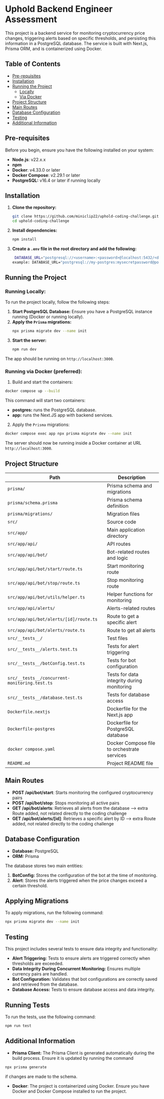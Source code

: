 # Uphold Backend Engineer Assessment

This project is a backend service for monitoring cryptocurrency price changes, triggering alerts based on specific thresholds, and persisting this information in a PostgreSQL database. The service is built with Next.js, Prisma ORM, and is containerized using Docker.

## Table of Contents

- [Pre-requisites](#pre-requisites)
- [Installation](#installation)
- [Running the Project](#running-the-project)
    - [Locally](#running-locally)
    - [Via Docker](#running-via-docker-preferred)
- [Project Structure](#project-structure)
- [Main Routes](#main-routes)
- [Database Configuration](#database-configuration)
- [Testing](#testing)
- [Additional Information](#additional-information)

## Pre-requisites

Before you begin, ensure you have the following installed on your system:

- **Node.js**: v22.x.x
- **npm**
- **Docker**: v4.33.0 or later
- **Docker Compose**: v2.29.1 or later
- **PostgreSQL:** v16.4 or later if running locally

## Installation

1. **Clone the repository:**
   ```bash
   git clone https://github.com/miniclip22/uphold-coding-challenge.git
   cd uphold-coding-challenge
2. **Install dependencies:**
   ```bash
   npm install
3. **Create a `.env` file in the root directory and add the following:**
   ```bash      
    DATABASE_URL="postgresql://<username>:<password>@localhost:5432/<database_name>"
   example: DATABASE_URL="postgresql://my-postgres:mysecretpassword@postgres:5432/mydatabase"
   ```
## Running the Project

### Running Locally:

To run the project locally, follow the following steps:

1. **Start PostgreSQL Database:**
   Ensure you have a PostgreSQL instance running (Docker or running locally).
2. **Apply the `Prisma` migrations:**
   ```bash
   npx prisma migrate dev --name init
   ```
3. **Start the server:**
   ```bash
   npm run dev
   ```   
  The app should be running on `http://localhost:3000`. 

### Running via Docker (preferred):

1. Build and start the containers:
```bash 
docker compose up --build 
```
This command will start two containers:
* **postgres:** runs the PostgreSQL database.
* **app:** runs the Next.JS app with backend services.

2. Apply the `Prisma` migrations:
```bash
docker compose exec app npx prisma migrate dev --name init
```
The server should now be running inside a Docker container at URL `http://localhost:3000`.

## Project Structure

| Path                                          | Description                                 |
|-----------------------------------------------|---------------------------------------------|
| `prisma/`                                     | Prisma schema and migrations                |
| `prisma/schema.prisma`                        | Prisma schema definition                    |
| `prisma/migrations/`                          | Migration files                             |
| `src/`                                        | Source code                                 |
| `src/app/`                                    | Main application directory                  |
| `src/app/api/`                                | API routes                                  |
| `src/app/api/bot/`                            | Bot-related routes and logic                |
| `src/app/api/bot/start/route.ts`              | Start monitoring route                      |
| `src/app/api/bot/stop/route.ts`               | Stop monitoring route                       |
| `src/app/api/bot/utils/helper.ts`             | Helper functions for monitoring             |
| `src/app/api/alerts/`                         | Alerts-related routes                       |
| `src/app/api/bot/alerts/[id]/route.ts`        | Route to get a specific alert               |
| `src/app/api/bot/alerts/route.ts`             | Route to get all alerts                     |
| `src/__tests__/`                              | Test files                                  |
| `src/__tests__/alerts.test.ts`                | Tests for alert triggering                  |
| `src/__tests__/botConfig.test.ts`             | Tests for bot configuration                 |
| `src/__tests__/concurrent-monitoring.test.ts` | Tests for data integrity during monitoring  |
| `src/__tests__/database.test.ts`              | Tests for database access                   |
| `Dockerfile.nextjs`                           | Dockerfile for the Next.js app              |
| `Dockerfile-postgres`                         | Dockerfile for PostgreSQL database          |
| `docker compose.yaml`                         | Docker Compose file to orchestrate services |
| `README.md`                                   | Project README file                         |

## Main Routes

* **POST /api/bot/start**: Starts monitoring the configured cryptocurrency pairs
* **POST /api/bot/stop**: Stops monitoring all active pairs
* **GET /api/bot/alerts**: Retrieves all alerts from the database --> extra Route added, not related directly to the coding challenge
* **GET /api/bot/alerts/[id]**: Retrieves a specific alert by ID --> extra Route added, not related directly to the coding challenge

## Database Configuration

* **Database:** PostgreSQL
* **ORM:** Prisma

The database stores two main entities:

1. **BotConfig:** Stores the configuration of the bot at the time of monitoring.
2. **Alert**: Stores the alerts triggered when the price changes exceed a certain threshold.

## Applying Migrations

To apply migrations, run the following command:

```bash
npx prisma migrate dev --name init
```

## Testing

This project includes several tests to ensure data integrity and functionality:

* **Alert Triggering:** Tests to ensure alerts are triggered correctly when thresholds are exceeded.
* **Data Integrity During Concurrent Monitoring:** Ensures multiple currency pairs are handled.
* **Bot Configuration:** Validates that bot configurations are correctly saved and retrieved from the database.
* **Database Access:** Tests to ensure database access and data integrity.

## Running Tests

To run the tests, use the following command:

```bash 
npm run test
```

## Additional Information

* **Prisma Client:** The Prisma Client is generated automatically during the build process. Ensure it is updated by running the command 
```bash 
npx prisma generate
```
if changes are made to the schema.
* **Docker**: The project is containerized using Docker. Ensure you have Docker and Docker Compose installed to run the project.
